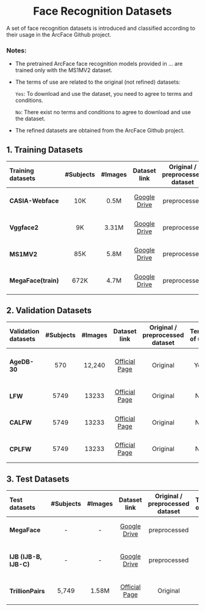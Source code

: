 <h1 align="center"> Face Recognition Datasets </h1>

 A set of face recognition datasets is introduced and classified according to their usage in the ArcFace Github project. 
 
 ### Notes:
- The pretrained ArcFace face recognition models provided in ... are trained only with the MS1MV2 dataset.
- The terms of use are related to the original (not refined) datasets: 

    `Yes`: To download and use the dataset, you need to agree to terms and conditions.
    
     `No`: There exist no terms and conditions to agree to download and use the dataset.
     
- The refined datasets are obtained from the ArcFace Github project.
    
      
      

## 1. Training Datasets

<div align="center">
    
|Training datasets        |#Subjects|#Images| Dataset link                                                                                    |Original / preprocessed dataset |Terms of use|
|:------------------------|:-------:|:-----:|:-----------------------------------------------------------------------------------------------:|:-------------------------:|:--:|
|<h4> CASIA-Webface  </h4>|10K      | 0.5M  |<a href="https://drive.google.com/file/d/1KxNCrXzln0lal3N4JiYl9cFOIhT78y1l/view">Google Drive</a>|preprocessed               |-|
|<h4> Vggface2       </h4>|9K       |3.31M  |<a href="https://drive.google.com/file/d/1dyVQ7X3d28eAcjV3s3o0MT-HyODp_v3R/view">Google Drive</a>|preprocessed              |-|
|<h4> MS1MV2         </h4>|85K      |5.8M   |<a href="https://drive.google.com/file/d/1SXS4-Am3bsKSK615qbYdbA_FMVh3sAvR/view">Google Drive</a>|preprocessed              |-|
|<h4> MegaFace(train)</h4>|672K     |4.7M   |<a href="https://drive.google.com/file/d/1O4FxijSXoEIe6fLfOocqF4VFMh5B4d89/view">Google Drive</a>|preprocessed                   |-|

</div>
      
## 2. Validation Datasets

<div align="center">
    
|Validation datasets |#Subjects|#Images|Dataset link                                                                 |Original / preprocessed dataset|Terms of use|
|:-------------------|:-------:|:-----:|:---------------------------------------------------------------------------:|:------------------------:|:----------:|
|<h4> AgeDB-30 </h4> |570      |12,240 |<a href="https://ibug.doc.ic.ac.uk/resources/agedb/">Official Page</a>       |Original                  |Yes         |
|<h4> LFW      </h4> |5749     |13233  |<a href="http://vis-www.cs.umass.edu/lfw/">Official Page</a>                 |Original                  |No          |
|<h4> CALFW    </h4> |5749     |13233  |<a href="http://whdeng.cn/CALFW/index.html?reload=true">Official Page</a>    |Original                  |No          |
|<h4> CPLFW    </h4> |5749     |13233  |<a href="http://www.whdeng.cn/cplfw/index.html?reload=true">Official Page</a>|Original                  |No          |

</div>

## 3. Test Datasets

<div align="center">
    
|Test datasets                |#Subjects|#Images| Dataset link                                                                         |Original / preprocessed dataset|Terms of use|
|:----------------------------|:-------:|:-----:|:-----------------------------------------------------------------------------------------------:|:-------------:|:------:|
|<h4> MegaFace          </h4> | -       | -     |<a href="https://drive.google.com/file/d/1KBwp0U9oZgZj7SYDXRxUnnH7Lwvd9XMy/view">Google Drive</a>|preprocessed   |-      |
|<h4> IJB (IJB-B, IJB-C)</h4> | -       |  -    |<a href="https://drive.google.com/file/d/1aC4zf2Bn0xCVH_ZtEuQipR2JvRb1bf8o/view">Google Drive</a>|preprocessed   |Yes     |
|<h4> TrillionPairs     </h4> |5,749    |1.58M  |<a href="http://trillionpairs.deepglint.com/overview">Official Page</a>                          |Original       |No      |



